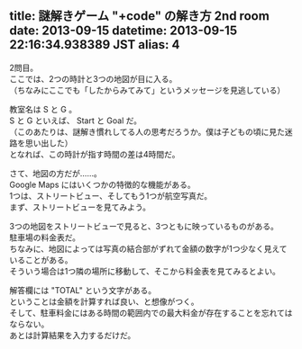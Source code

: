 title: 謎解きゲーム "+code" の解き方 2nd room
date: 2013-09-15
datetime: 2013-09-15 22:16:34.938389 JST
alias: 4
---
2問目。  
ここでは、2つの時計と3つの地図が目に入る。  
（ちなみにここでも「したからみてみて」というメッセージを見逃している）

教室名は S と G 。  
S と G といえば、 Start と Goal だ。  
（このあたりは、謎解き慣れしてる人の思考だろうか。僕は子どもの頃に見た迷路を思い出した）  
となれば、この時計が指す時間の差は4時間だ。

さて、地図の方だが……。  
Google Maps にはいくつかの特徴的な機能がある。  
1つは、ストリートビュー、そしてもう1つが航空写真だ。  
まず、ストリートビューを見てみよう。

3つの地図をストリートビューで見ると、3つともに映っているものがある。  
駐車場の料金表だ。  
ちなみに、地図によっては写真の結合部がずれて金額の数字が1つ少なく見えていることがある。  
そういう場合は1つ隣の場所に移動して、そこから料金表を見てみるとよい。

解答欄には "TOTAL" という文字がある。  
ということは金額を計算すれば良い、と想像がつく。  
そして、駐車料金にはある時間の範囲内での最大料金が存在することを忘れてはならない。  
あとは計算結果を入力するだけだ。
